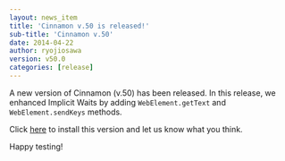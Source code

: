 ```yaml
---
layout: news_item
title: 'Cinnamon v.50 is released!'
sub-title: 'Cinnamon v.50'
date: 2014-04-22
author: ryojiosawa
version: v50.0
categories: [release]
---
```


A new version of Cinnamon (v.50) has been released.  In this release, we enhanced Implicit Waits by adding `WebElement.getText` and `WebElement.sendKeys` methods.

Click [here](https://login.salesforce.com/packaging/installPackage.apexp?p0=04td0000000N1MN) to install this version and let us know what you think.

Happy testing!